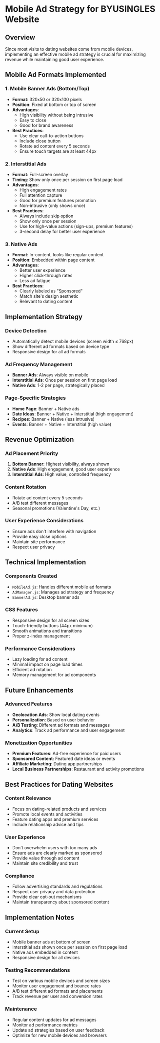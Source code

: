 # Mobile Ad Strategy for BYUSINGLES Website

## Overview

Since most visits to dating websites come from mobile devices, implementing an effective mobile ad strategy is crucial for maximizing revenue while maintaining good user experience.

## Mobile Ad Formats Implemented

### 1. Mobile Banner Ads (Bottom/Top)

- **Format**: 320x50 or 320x100 pixels
- **Position**: Fixed at bottom or top of screen
- **Advantages**:
  - High visibility without being intrusive
  - Easy to close
  - Good for brand awareness
- **Best Practices**:
  - Use clear call-to-action buttons
  - Include close button
  - Rotate ad content every 5 seconds
  - Ensure touch targets are at least 44px

### 2. Interstitial Ads

- **Format**: Full-screen overlay
- **Timing**: Show only once per session on first page load
- **Advantages**:
  - High engagement rates
  - Full attention capture
  - Good for premium features promotion
  - Non-intrusive (only shows once)
- **Best Practices**:
  - Always include skip option
  - Show only once per session
  - Use for high-value actions (sign-ups, premium features)
  - 3-second delay for better user experience

### 3. Native Ads

- **Format**: In-content, looks like regular content
- **Position**: Embedded within page content
- **Advantages**:
  - Better user experience
  - Higher click-through rates
  - Less ad fatigue
- **Best Practices**:
  - Clearly labeled as "Sponsored"
  - Match site's design aesthetic
  - Relevant to dating content

## Implementation Strategy

### Device Detection

- Automatically detect mobile devices (screen width ≤ 768px)
- Show different ad formats based on device type
- Responsive design for all ad formats

### Ad Frequency Management

- **Banner Ads**: Always visible on mobile
- **Interstitial Ads**: Once per session on first page load
- **Native Ads**: 1-2 per page, strategically placed

### Page-Specific Strategies

- **Home Page**: Banner + Native ads
- **Date Ideas**: Banner + Native + Interstitial (high engagement)
- **Recipes**: Banner + Native (less intrusive)
- **Events**: Banner + Native + Interstitial (high value)

## Revenue Optimization

### Ad Placement Priority

1. **Bottom Banner**: Highest visibility, always shown
2. **Native Ads**: High engagement, good user experience
3. **Interstitial Ads**: High value, controlled frequency

### Content Rotation

- Rotate ad content every 5 seconds
- A/B test different messages
- Seasonal promotions (Valentine's Day, etc.)

### User Experience Considerations

- Ensure ads don't interfere with navigation
- Provide easy close options
- Maintain site performance
- Respect user privacy

## Technical Implementation

### Components Created

- `MobileAd.js`: Handles different mobile ad formats
- `AdManager.js`: Manages ad strategy and frequency
- `BannerAd.js`: Desktop banner ads

### CSS Features

- Responsive design for all screen sizes
- Touch-friendly buttons (44px minimum)
- Smooth animations and transitions
- Proper z-index management

### Performance Considerations

- Lazy loading for ad content
- Minimal impact on page load times
- Efficient ad rotation
- Memory management for ad components

## Future Enhancements

### Advanced Features

- **Geolocation Ads**: Show local dating events
- **Personalization**: Based on user behavior
- **A/B Testing**: Different ad formats and messages
- **Analytics**: Track ad performance and user engagement

### Monetization Opportunities

- **Premium Features**: Ad-free experience for paid users
- **Sponsored Content**: Featured date ideas or events
- **Affiliate Marketing**: Dating app partnerships
- **Local Business Partnerships**: Restaurant and activity promotions

## Best Practices for Dating Websites

### Content Relevance

- Focus on dating-related products and services
- Promote local events and activities
- Feature dating apps and premium services
- Include relationship advice and tips

### User Experience

- Don't overwhelm users with too many ads
- Ensure ads are clearly marked as sponsored
- Provide value through ad content
- Maintain site credibility and trust

### Compliance

- Follow advertising standards and regulations
- Respect user privacy and data protection
- Provide clear opt-out mechanisms
- Maintain transparency about sponsored content

## Implementation Notes

### Current Setup

- Mobile banner ads at bottom of screen
- Interstitial ads shown once per session on first page load
- Native ads embedded in content
- Responsive design for all devices

### Testing Recommendations

- Test on various mobile devices and screen sizes
- Monitor user engagement and bounce rates
- A/B test different ad formats and placements
- Track revenue per user and conversion rates

### Maintenance

- Regular content updates for ad messages
- Monitor ad performance metrics
- Update ad strategies based on user feedback
- Optimize for new mobile devices and browsers
